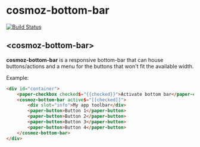 cosmoz-bottom-bar
==================

[![Build Status](https://travis-ci.org/Neovici/cosmoz-bottom-bar.svg?branch=master)](https://travis-ci.org/Neovici/cosmoz-bottom-bar)

## &lt;cosmoz-bottom-bar&gt;

**cosmoz-bottom-bar** is a responsive bottom-bar that can house buttons/actions and a menu for the buttons that won't fit the available width.

Example:

<!---
```
<custom-element-demo>
  <template>
    <script src="../webcomponentsjs/webcomponents-lite.js"></script>
		<link rel="import" href="../paper-button/paper-button.html">
		<link rel="import" href="../paper-checkbox/paper-checkbox.html">
    <link rel="import" href="cosmoz-bottom-bar.html">
		<style is="custom-style">
			html, body {
				margin: 0;
				min-height: 368px;
				max-height: 368px;
				font-family: 'Roboto', 'Noto', sans-serif;
			}

			paper-button {
				whitespace: no-wrap;
			}

			cosmoz-bottom-bar {
				--cosmoz-bottom-bar-background-color: #4285f4;
			}

			#container {
				margin: 20px;
			}

		</style>
    <div id="nextCodeBlock">
			<template is="dom-bind">
				<next-code-block></next-code-block>
			</template>
		</div>
  </template>
</custom-element-demo>
```
-->
```html
<div id="container">
	<paper-checkbox checked$="{{checked}}">Activate bottom bar</paper-checkbox>
	<cosmoz-bottom-bar active$="[[checked]]">
		<div slot="info">My app toolbar</div>
		<paper-button>Button 1</paper-button>
		<paper-button>Button 2</paper-button>
		<paper-button>Button 3</paper-button>
		<paper-button>Button 4</paper-button>
	</cosmoz-bottom-bar>
</div>
```
